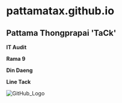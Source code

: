 # pattamatax.github.io

## **Pattama Thongprapai**  'TaCk'
**IT Audit**

**Rama 9**

**Din Daeng**

**Line Tack**

![GitHub_Logo](/picture/1527431519890.jpg)
